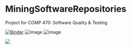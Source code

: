 # MiningSoftwareRepositories
Project for COMP 470: Software Quality &amp; Testing 

[![Binder](https://mybinder.org/badge_logo.svg)](https://mybinder.org/v2/gh/JESUSC1/MiningSoftwareRepositories.git/Master)
![image]({https://img.shields.io/badge/Python-FFD43B?style=for-the-badge&logo=python&logoColor=blue})
![image]({https://img.shields.io/badge/Plotly-239120?style=for-the-badge&logo=plotly&logoColor=white})


<img src="{https://img.shields.io/badge/Plotly-239120?style=for-the-badge&logo=plotly&logoColor=white}" />
